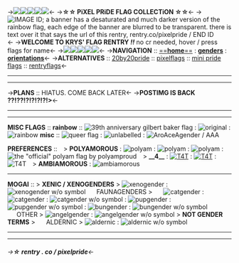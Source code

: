 ->![](https://media.discordapp.net/attachments/789990544763781120/1052483275517612132/tumblr_54c582171a45c00e36c5275497ae55ed_c4010e01_75.gif)![](https://media.discordapp.net/attachments/789990544763781120/1052483275517612132/tumblr_54c582171a45c00e36c5275497ae55ed_c4010e01_75.gif)![](https://media.discordapp.net/attachments/789990544763781120/1052483275517612132/tumblr_54c582171a45c00e36c5275497ae55ed_c4010e01_75.gif)![](https://media.discordapp.net/attachments/789990544763781120/1052483275517612132/tumblr_54c582171a45c00e36c5275497ae55ed_c4010e01_75.gif)![](https://media.discordapp.net/attachments/789990544763781120/1052483275517612132/tumblr_54c582171a45c00e36c5275497ae55ed_c4010e01_75.gif)<-
->**☆☆ PiXEL PRiDE FLAG COLLECTiON ☆☆**<-
->![IMAGE ID; a banner has a desaturated and much darker version of the rainbow flag, each edge of the banner are blurred to be transparent. there is text over it that says the url of this rentry, rentry.co/pixelpride / END ID ](https://media.discordapp.net/attachments/789990544763781120/1055703664599257119/Untitled837_20221223112903.png)<-
->**WELCOME TO KRYS' FLAG RENTRY _!!_**
no cr needed, hover / press flags for name<-
->![](https://media.discordapp.net/attachments/789990544763781120/1052483275517612132/tumblr_54c582171a45c00e36c5275497ae55ed_c4010e01_75.gif)![](https://media.discordapp.net/attachments/789990544763781120/1052483275517612132/tumblr_54c582171a45c00e36c5275497ae55ed_c4010e01_75.gif)![](https://media.discordapp.net/attachments/789990544763781120/1052483275517612132/tumblr_54c582171a45c00e36c5275497ae55ed_c4010e01_75.gif)![](https://media.discordapp.net/attachments/789990544763781120/1052483275517612132/tumblr_54c582171a45c00e36c5275497ae55ed_c4010e01_75.gif)![](https://media.discordapp.net/attachments/789990544763781120/1052483275517612132/tumblr_54c582171a45c00e36c5275497ae55ed_c4010e01_75.gif)<-
->**NAVIGATION** :: [==**home**==](/pixelpride) : [**genders**](/genderpixels) : [**orientations**](/orienpixels)<-
->**ALTERNATIVES** :: [20by20pride](/20by20pride) :: [pixelflags](/pixelflags) :: [mini pride flags](https://toyhou.se/6899962.mini-pride-flags/gallery) :: [rentryflags](/rentryflags)<-
***
***
->**PLANS** :: HIATUS. COME BACK LATER<-
->**POSTIMG IS BACK ??!??!?!?!?!?!>**<-
***
***
**MISC FLAGS** ::
**rainbow** :: ![39th anniversary gilbert baker flag](https://i.postimg.cc/3r6y5wsD/Untitled512-20220918064137.png) : ![original](https://i.postimg.cc/NfHKgctC/Untitled512-20220918064148.png) : ![rainbow](https://i.postimg.cc/RhSkRhH0/Untitled512-20220917094104.png)
**misc** :: ![queer flag](https://i.postimg.cc/rw2KsPFV/Untitled512-20220918064232.png) : ![unlabelled](https://i.postimg.cc/RC16Znqj/Untitled512-20220919151757.png) : ![AroAceAgender / AAA](https://i.postimg.cc/jdkmYSVB/Untitled512-20220919154721.png)

**PREFERENCES** ::
⠀> **POLYAMOROUS** : ![polyam](https://i.postimg.cc/JhjSCZ3n/Untitled506-20220916160604.png) : ![polyam](https://i.postimg.cc/jdQ6zQV6/Untitled832-20221222150411.png) : ![polyam](https://i.postimg.cc/15CQvGM1/Untitled512-20220917093454.png) : ![the "official" polyam flag by polyamproud](https://i.postimg.cc/ZYNxqzVM/Untitled832-20221222150726.png)
⠀> **\_\_4\_\_** : [![T4T](https://i.postimg.cc/sxCh0YxJ/Untitled512-20220919152626.png)](https://twitter.com/t4tpos/status/1414253492601081858) : [![T4T](https://i.postimg.cc/8cd687rg/Untitled512-20220919152116.png)](https://twitter.com/sproutlette/status/1533889460554768384) : ![T4T](https://i.postimg.cc/Y2QgLsDD/Untitled512-20220919152049.png)
⠀> **AMBIAMOROUS** : ![ambiamorous](https://i.postimg.cc/Cxq513W9/Untitled512-20221013072047.png)
***
**MOGAI** ::
\> **XENIC / XENOGENDERS** > ![xenogender](https://i.postimg.cc/FHF10Jc8/Untitled512-20220918064534.png) : ![xenogender w/o symbol](https://i.postimg.cc/vHtc1v15/Untitled512-20220918064432.png)
⠀⠀FAUNAGENDERS >
⠀⠀![catgender](https://i.postimg.cc/nrxX1nSR/Untitled512-20220919151906.png) : ![catgender](https://i.postimg.cc/5ym67DZx/Untitled512-20220919151859.png) : ![catgender w/o symbol](https://i.postimg.cc/Gh1J8gfh/Untitled832-20221222150453.png) : ![pupgender](https://i.postimg.cc/BQFgp5WD/Untitled512-20221112082401.png) : ![pupgender w/o symbol](https://i.postimg.cc/qvJsQh0P/Untitled832-20221222150234.png) : ![bungender](https://i.postimg.cc/d1bR95t6/Untitled832-20221222150838.png) : ![bungender w/o symbol](https://i.postimg.cc/6Q1f89kD/Untitled832-20221222150857.png)
⠀⠀OTHER > ![angelgender](https://i.postimg.cc/Gppj3B5F/Untitled832-20221222151250.png) : ![angelgender w/o symbol](https://i.postimg.cc/ydgX9MBW/Untitled832-20221222151247.png)
\> **NOT GENDER TERMS** >
⠀⠀ALDERNIC > ![aldernic](https://i.postimg.cc/Vk8Gwkwg/Untitled832-20221222152337.png) : ![aldernic w/o symbol](https://i.postimg.cc/m2MXKFvh/Untitled832-20221222152357.png)
***
***
###### ->**☆ rentry . co / pixelpride**<-